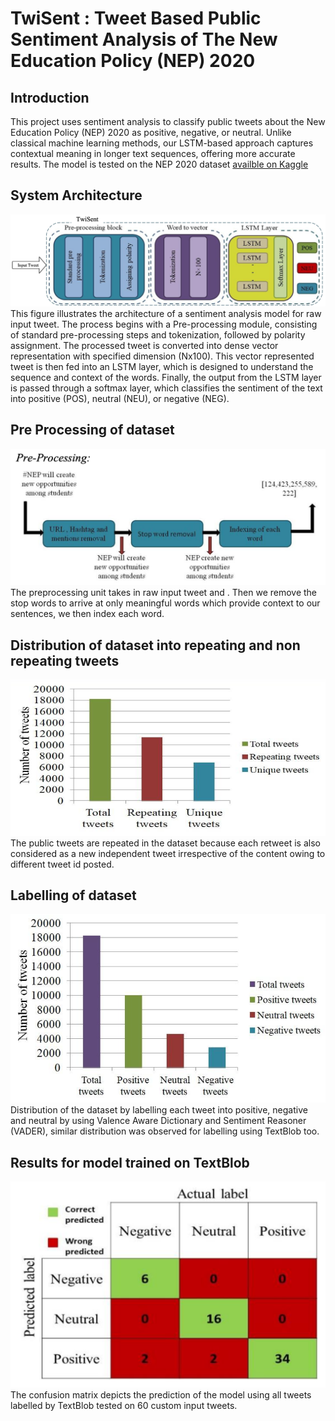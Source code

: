 # TwiSent : Tweet Based Public Sentiment Analysis of The New Education Policy (NEP) 2020

## Introduction
This project uses sentiment analysis to classify public tweets about the New Education Policy (NEP) 2020 as positive, negative, or neutral. Unlike classical machine learning methods, our LSTM-based approach captures contextual meaning in longer text sequences, offering more accurate results. The model is tested on the NEP 2020 dataset [availble on Kaggle](https://www.kaggle.com/datasets/rishabh6377/india-national-education-policy2020-tweets-dataset)

## System Architecture
![archi](https://github.com/Jatinkalal/TwiSent/blob/main/Images/Architecture.png)
This figure illustrates the architecture of a sentiment analysis model for raw input tweet. The process begins with a Pre-processing module, consisting of
standard pre-processing steps and tokenization, followed by polarity assignment. The processed tweet is converted into dense vector representation with
specified dimension (Nx100). This vector represented tweet is then fed into an LSTM layer, which is designed to understand the sequence and context of the
words. Finally, the output from the LSTM layer is passed through a softmax layer, which classifies the sentiment of the text into positive (POS), neutral
(NEU), or negative (NEG).

## Pre Processing of dataset
![preprocess](https://github.com/Jatinkalal/TwiSent/blob/main/Images/Preprocessing.png)
The preprocessing unit takes in raw input tweet and . Then we
remove the stop words to arrive at only meaningful words which provide
context to our sentences, we then index each word.

## Distribution of dataset into repeating and non repeating tweets
![distrbution](https://github.com/Jatinkalal/TwiSent/blob/main/Images/RepeatvsNon.png)
The public tweets are repeated in the dataset because each retweet is also considered as a new independent tweet irrespective of the content owing to different tweet id posted.

## Labelling of dataset
![vaderbro](https://github.com/Jatinkalal/TwiSent/blob/main/Images/DistributionVader.png)
Distribution of the dataset by labelling each tweet into positive, negative and neutral by using Valence Aware Dictionary and Sentiment
Reasoner (VADER), similar distribution was observed for labelling using TextBlob too.

## Results for model trained on TextBlob
![Res](https://github.com/Jatinkalal/TwiSent/blob/main/Images/TextblobRes.png)
The confusion matrix depicts the prediction of the model using all tweets labelled by TextBlob tested on 60 custom input tweets.










